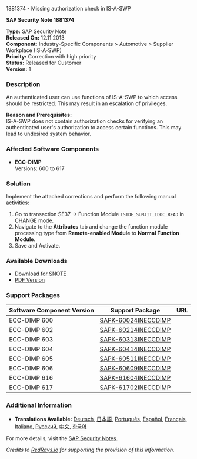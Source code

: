 1881374 - Missing authorization check in IS-A-SWP

**SAP Security Note 1881374**

**Type:** SAP Security Note  
**Released On:** 12.11.2013  
**Component:** Industry-Specific Components > Automotive > Supplier Workplace (IS-A-SWP)  
**Priority:** Correction with high priority  
**Status:** Released for Customer  
**Version:** 1

### Description
An authenticated user can use functions of IS-A-SWP to which access should be restricted. This may result in an escalation of privileges.

**Reason and Prerequisites:**  
IS-A-SWP does not contain authorization checks for verifying an authenticated user's authorization to access certain functions. This may lead to undesired system behavior.

### Affected Software Components
- **ECC-DIMP**  
  Versions: 600 to 617

### Solution
Implement the attached corrections and perform the following manual activities:

1. Go to transaction SE37 -> Function Module `ISIDE_SUMJIT_IDOC_READ` in CHANGE mode.
2. Navigate to the **Attributes** tab and change the function module processing type from **Remote-enabled Module** to **Normal Function Module**.
3. Save and Activate.

### Available Downloads
- [Download for SNOTE](https://notesdownloads.sap.com/note/0040000011117772017)
- [PDF Version](https://me.sap.com/sap/support/sfm/notes/print/0001881374?language=en-US&token=6A11D9C0564D9E32F5A31A37499431D0)

### Support Packages
| Software Component Version | Support Package | URL |
|----------------------------|-----------------|-----|
| ECC-DIMP 600               | [SAPK-60024INECCDIMP](https://me.sap.com/supportpackage/SAPK-60024INECCDIMP) |  
| ECC-DIMP 602               | [SAPK-60214INECCDIMP](https://me.sap.com/supportpackage/SAPK-60214INECCDIMP) |  
| ECC-DIMP 603               | [SAPK-60313INECCDIMP](https://me.sap.com/supportpackage/SAPK-60313INECCDIMP) |  
| ECC-DIMP 604               | [SAPK-60414INECCDIMP](https://me.sap.com/supportpackage/SAPK-60414INECCDIMP) |  
| ECC-DIMP 605               | [SAPK-60511INECCDIMP](https://me.sap.com/supportpackage/SAPK-60511INECCDIMP) |  
| ECC-DIMP 606               | [SAPK-60609INECCDIMP](https://me.sap.com/supportpackage/SAPK-60609INECCDIMP) |  
| ECC-DIMP 616               | [SAPK-61604INECCDIMP](https://me.sap.com/supportpackage/SAPK-61604INECCDIMP) |  
| ECC-DIMP 617               | [SAPK-61702INECCDIMP](https://me.sap.com/supportpackage/SAPK-61702INECCDIMP) |  

### Additional Information
- **Translations Available:** [Deutsch](https://me.sap.com/notes/0001881374/D), [日本語](https://me.sap.com/notes/0001881374/J), [Português](https://me.sap.com/notes/0001881374/P), [Español](https://me.sap.com/notes/0001881374/S), [Français](https://me.sap.com/notes/0001881374/F), [Italiano](https://me.sap.com/notes/0001881374/I), [Русский](https://me.sap.com/notes/0001881374/R), [中文](https://me.sap.com/notes/0001881374/1), [한국어](https://me.sap.com/notes/0001881374/3)

For more details, visit the [SAP Security Notes](https://me.sap.com/notes/0001881374).

*Credits to [RedRays.io](https://redrays.io) for supporting the provision of this information.*